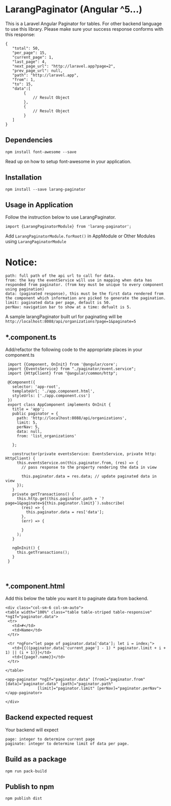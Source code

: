 # LarangPaginator (Angular ^5...)

This is a Laravel Angular Paginator for tables. For other backend language to use this library. Please make sure your success response conforms with this response: 
  
      
    {
       "total": 50,
       "per_page": 15,
       "current_page": 1,
       "last_page": 4,
       "next_page_url": "http://laravel.app?page=2",
       "prev_page_url": null,
       "path": "http://laravel.app",
       "from": 1,
       "to": 15,
       "data":[
            {
                // Result Object
            },
            {
                // Result Object
            }
       ]
    }
 
 ## Dependencies
 
 `npm install font-awesome --save`
 
 Read up on how to setup font-awesome in your application.
 
 ## Installation
 
 `npm install --save larang-paginator`

   
## Usage in Application

Follow the instruction below to use LarangPaginator.

`import {LarangPaginatorModule} from 'larang-paginator';`

Add `LarangPaginatorModule.forRoot()` in AppModule or Other Modules using `LarangPaginatorModule`
     
   # Notice: 
  ```` 
  path: full path of the api url to call for data.
  from: the key the eventService will use in mapping when data has responded from paginator. (from key must be unique to every component using pagination)
  data: (paginated response), this must be the first data rendered from the component which information are picked to generate the pagination.
  limit: paginated data per page, default is 50.
  perNav: navigation bar to show at a time: defualt is 5.
  ````
  
  A sample larangPaginator built url for paginating will be `http://localhost:8088/api/organizations?page=1&paginate=5`
  
  
   ## *.component.ts
   
   Add/refactor the following code to the appropriate places in your component.ts

  
````
 import {Component, OnInit} from '@angular/core';
 import {EventsService} from "./paginator/event.service";
 import {HttpClient} from "@angular/common/http";
 
 @Component({
   selector: 'app-root',
   templateUrl: './app.component.html',
   styleUrls: ['./app.component.css']
 })
 export class AppComponent implements OnInit {
   title = 'app';
   public paginator = {
     path: 'http://localhost:8088/api/organizations',
     limit: 5,
     perNav: 5,
     data: null,
     from: 'list_organizations'
 
   };
 
   constructor(private eventsService: EventsService, private http: HttpClient) {
     this.eventsService.on(this.paginator.from, (res) => {
       // pass response to the property rendering the data in view
 
       this.paginator.data = res.data; // update paginated data in view
     });
   }
   private getTransactions() {
     this.http.get(this.paginator.path + `?page=1&paginate=${this.paginator.limit}`).subscribe(
       (res) => {
         this.paginator.data = res['data'];
       },
       (err) => {
 
       }
     );
   }
 
   ngOnInit() {
     this.getTransactions();
   }
 }

      
  ````
  
  ## *.component.html
  Add this below the table you want it to paginate data from backend.
  
  ````
 <div class="col-sm-6 col-sm-auto">
 <table width="100%" class="table table-striped table-responsive"  *ngIf="paginator.data">
   <tr>
     <td>#</td>
     <td>Name</td>
   </tr>
 
   <tr *ngFor="let page of paginator.data['data']; let i = index;">
     <td>{{((paginator.data['current_page'] - 1) * paginator.limit + i + 1) || (i + 1)}}</td>
     <td>{{page?.name}}</td>
   </tr>
 
 </table>
 
 <app-paginator *ngIf="paginator.data" [from]="paginator.from" [data]="paginator.data" [path]="paginator.path"
                [limit]="paginator.limit" [perNav]="paginator.perNav"></app-paginator>
 
 </div>
````

## Backend expected request

Your backend will expect 

````
page: integer to determine current page
paginate: integer to determine limit of data per page.
````
 
## Build as a package

`npm run pack-build`


## Publish to npm

`npm publish dist`
